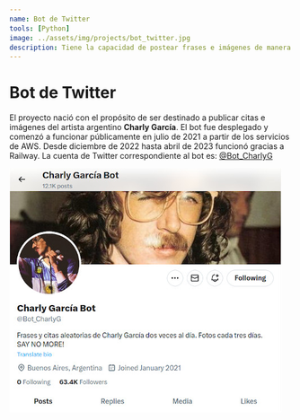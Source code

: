 ```yaml
---
name: Bot de Twitter
tools: [Python]
image: ../assets/img/projects/bot_twitter.jpg
description: Tiene la capacidad de postear frases e imágenes de manera periódica y aleatoria, haciendo de uso de la API de Twitter.
---
```


# Bot de Twitter <a class="" href="https://github.com/PabloMusaber/twitter-bot" style="color: #6c757d" onMouseOver="this.style.color='#333333'" onMouseOut="this.style.color='#6c757d'" target="githubWindow"><i class="fab fa-github"></i></a>

El proyecto nació con el propósito de ser destinado a publicar citas e imágenes del artista argentino **Charly García**. El bot fue desplegado y comenzó a funcionar públicamente en julio de 2021 a partir de los servicios de AWS. Desde diciembre de 2022 hasta abril de 2023 funcionó gracias a Railway. La cuenta de Twitter correspondiente al bot es: [@Bot_CharlyG](https://twitter.com/Bot_CharlyG)

![perfil](../assets/img/projects/charly_bot.jpg)

<p class="text-center">

</p>

<script src='https://cdn.jsdelivr.net/gh/eddymens/markdown-external-link-script@v2.0.0/main.min.js'></script>
